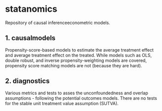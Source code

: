 # statanomics
Repository of causal inferenceeconometric models.

## 1. causalmodels
Propensity-score-based models to estimate the average treatment effect and average treatment effect on the treated. While models such as OLS, double robust, and inverse propensity-weighting models are covered, propensity score matching models are not (because they are hard). 

## 2. diagnostics
Various metrics and tests to asses the unconfoundedness and overlap assumptions - following the potential outcomes models. There are no tests for the stable unit treatment value assumption (SUTVA).
